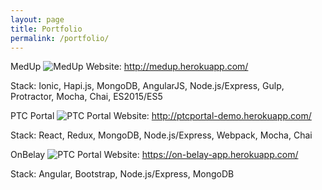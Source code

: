 ```yaml
---
layout: page
title: Portfolio
permalink: /portfolio/
---
```


MedUp
![MedUp](https://s32.postimg.org/lpe48ckxx/medup.jpg)
Website: <http://medup.herokuapp.com/>

Stack: Ionic, Hapi.js, MongoDB, AngularJS, Node.js/Express, Gulp, Protractor, Mocha, Chai, ES2015/ES5 

PTC Portal
![PTC Portal](https://s32.postimg.org/hit9t0lc5/ptcportal.png)
Website: <http://ptcportal-demo.herokuapp.com/>

Stack: React, Redux, MongoDB, Node.js/Express, Webpack, Mocha, Chai

OnBelay
![PTC Portal](https://s32.postimg.org/77gx0ctmt/onbelay.png)
Website: <https://on-belay-app.herokuapp.com/>

Stack: Angular, Bootstrap, Node.js/Express, MongoDB